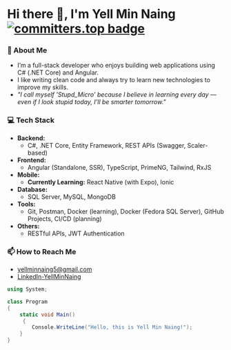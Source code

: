 # Hi there 👋, I'm Yell Min Naing [![committers.top badge](https://user-badge.committers.top/myanmar_private/YellMinNaing-micro.svg)](https://user-badge.committers.top/myanmar_private/YellMinNaing-micro)

### 🔭 About Me
- I’m a full-stack developer who enjoys building web applications using C# (.NET Core) and Angular.
- I like writing clean code and always try to learn new technologies to improve my skills.
- *"I call myself 'Stupd_Micro' because I believe in learning every day — even if I look stupid today, I’ll be smarter tomorrow."*


### 💻 Tech Stack
* **Backend:**
    * C#, .NET Core, Entity Framework, REST APIs (Swagger, Scaler-based)
* **Frontend:**
    * Angular (Standalone, SSR), TypeScript, PrimeNG, Tailwind, RxJS
* **Mobile:**
    * **Currently Learning:** React Native (with Expo), Ionic
* **Database:**
    * SQL Server, MySQL, MongoDB
* **Tools:**
    * Git, Postman, Docker (learning), Docker (Fedora SQL Server), GitHub Projects, CI/CD (planning)
* **Others:**
    * RESTful APIs, JWT Authentication

### 📫 How to Reach Me
- [yellminnaing5@gmail.com](mailto:yellminnaing5@gmail.com)
- [LinkedIn-YellMinNaing](https://www.linkedin.com/in/yellminnaing/)

```csharp
using System;

class Program
{
    static void Main()
     {
        Console.WriteLine("Hello, this is Yell Min Naing!");
    }
}
